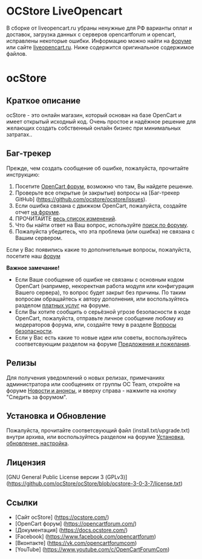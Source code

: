 # OCStore LiveOpencart

В сборке от liveopencart.ru убраны ненужные для РФ варианты оплат и доставок, загрузка данных с серверов opencartforum и opencart, исправлены некоторые ошибки. Информацию можно найти на [форуме](https://forum.liveopencart.ru/viewtopic.php?t=13) или сайте [liveopencart.ru](https://liveopencart.ru). Ниже содержится оригинальное содержимое файлов.

# ocStore

## Краткое описание

ocStore - это онлайн магазин, который основан на базе OpenCart и имеет открытый исходный код. Очень простое и надёжное решение для желающих создать собственный онлайн бизнес при минимальных затратах..

## Баг-трекер

Прежде, чем создать сообщение об ошибке, пожалуйста, прочитайте инструкцию:

 1. Посетите [OpenCart форум](https://opencartforum.com/), возможно что там, Вы найдете решение.
 2. Проверьте все открытые (и закрытые) вопросы на [Баг-трекер GitHub] (https://github.com/ocstore/ocstore/issues).
 3. Если ошибка связана с движком OpenCart, пожалуйста, создайте отчет [на форуме](https://opencartforum.com/forum/134-opencart-3x-otchyoty-ob-oshibkah/).
 4. ПРОЧИТАЙТЕ [весь список изменений](https://github.com/ocStore/ocStore/blob/ocstore-3-0-3-7/changelog.md).
 5. Что бы найти ответ на Ваш вопрос, используйте [поиск по форуму](https://opencartforum.com/search/).
 6. Пожалуйста убедитесь, что эта проблема (или ошибка) не связана с Вашим сервером.

Если у Вас появились какие то дополнительные вопросы, пожалуйста, посетите наш [форум](https://opencartforum.com/)

**Важное замечание!**
- Если Ваше сообщение об ошибке не связаны с основным кодом OpenCart (например, некоректная работа модуля или конфигурация Вашего сервера), то вопрос будет закрыт без причины. По таким вопросам обращайтесь к автору дополнения, или воспользуйтесь разделом [платных услуг](https://opencartforum.com/forum/22-услуги/) на форуме.
- Если Вы хотите сообщить о серьёзной угрозе безопасности в коде OpenCart, пожалуйста, отправьте личное сообщение любому из модераторов форума, или, создайте тему в разделе [Вопросы безопасности](https://opencartforum.com/forum/41-вопросы-безопасности/).
- Если у Вас есть какие то новые идеи или советы, воспользуйтесь соответсвующим разделом на форуме [Предложения и пожелания](https://opencartforum.com/forum/31-предложения-и-пожелания/).

## Релизы

Для получения уведомлений о новых релизах, примечаниях администратора или сообщениях от группы OC Team, откройте на форуме [Новости и анонсы](https://opencartforum.com/forum/3-новости-и-анонсы/), и вверху справа - нажмите на кнопку "Следить за форумом".

## Установка и Обновление

Пожалуйста, прочитайте соответсвующий файл (install.txt/upgrade.txt) внутри архива, или воспользуйтесь разделом на форуме [Установка, обновление, настройка](https://opencartforum.com/forum/6-установка-обновление-настройка/).

## Лицензия

[GNU General Public License версии 3 (GPLv3)] (https://github.com/ocStore/ocStore/blob/ocstore-3-0-3-7/license.txt)

## Ссылки

- [Сайт ocStore] (https://ocstore.com/)
- [OpenCart форум] (https://opencartforum.com/)
- [Документация] (https://docs.ocstore.com/)
- [Facebook] (https://www.facebook.com/opencartforum)
- [Вконтакте] (https://vk.com/opencartforumcom)
- [YouTube] (https://www.youtube.com/c/OpenCartForumCom)
